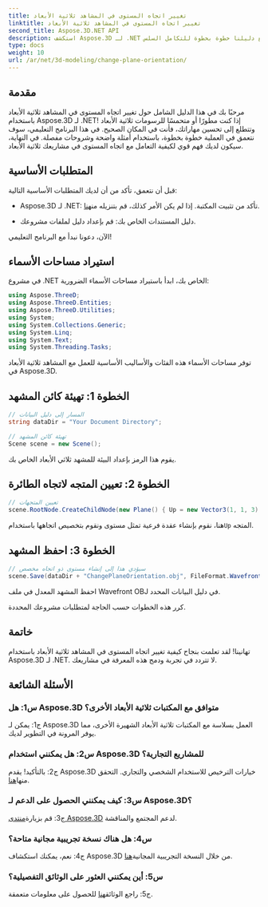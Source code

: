 ```yaml
---
title: تغيير اتجاه المستوى في المشاهد ثلاثية الأبعاد
linktitle: تغيير اتجاه المستوى في المشاهد ثلاثية الأبعاد
second_title: Aspose.3D.NET API
description: استكشف Aspose.3D لـ .NET وأتقن تغيير اتجاه المستوى في المشاهد ثلاثية الأبعاد. اتبع دليلنا خطوة بخطوة للتكامل السلس.
type: docs
weight: 10
url: /ar/net/3d-modeling/change-plane-orientation/
---
```

## مقدمة

مرحبًا بك في هذا الدليل الشامل حول تغيير اتجاه المستوى في المشاهد ثلاثية الأبعاد باستخدام Aspose.3D لـ .NET! إذا كنت مطورًا أو متحمسًا للرسومات ثلاثية الأبعاد وتتطلع إلى تحسين مهاراتك، فأنت في المكان الصحيح. في هذا البرنامج التعليمي، سوف نتعمق في العملية خطوة بخطوة، باستخدام أمثلة واضحة وشروحات مفصلة. في النهاية، سيكون لديك فهم قوي لكيفية التعامل مع اتجاه المستوى في مشاريعك ثلاثية الأبعاد.

## المتطلبات الأساسية

قبل أن نتعمق، تأكد من أن لديك المتطلبات الأساسية التالية:

-  Aspose.3D لـ .NET: تأكد من تثبيت المكتبة. إذا لم يكن الأمر كذلك، قم بتنزيله من[هنا](https://releases.aspose.com/3d/net/).

- دليل المستندات الخاص بك: قم بإعداد دليل لملفات مشروعك.

الآن، دعونا نبدأ مع البرنامج التعليمي!

## استيراد مساحات الأسماء

في مشروع .NET الخاص بك، ابدأ باستيراد مساحات الأسماء الضرورية:

```csharp
using Aspose.ThreeD;
using Aspose.ThreeD.Entities;
using Aspose.ThreeD.Utilities;
using System;
using System.Collections.Generic;
using System.Linq;
using System.Text;
using System.Threading.Tasks;
```

توفر مساحات الأسماء هذه الفئات والأساليب الأساسية للعمل مع المشاهد ثلاثية الأبعاد في Aspose.3D.

## الخطوة 1: تهيئة كائن المشهد

```csharp
// المسار إلى دليل البيانات
string dataDir = "Your Document Directory";

// تهيئة كائن المشهد
Scene scene = new Scene();
```

يقوم هذا الرمز بإعداد البيئة للمشهد ثلاثي الأبعاد الخاص بك.

## الخطوة 2: تعيين المتجه لاتجاه الطائرة

```csharp
// تعيين المتجهات
scene.RootNode.CreateChildNode(new Plane() { Up = new Vector3(1, 1, 3) });
```

 هنا، نقوم بإنشاء عقدة فرعية تمثل مستوى ونقوم بتخصيص اتجاهها باستخدام`Up` المتجه.

## الخطوة 3: احفظ المشهد

```csharp
// سيؤدي هذا إلى إنشاء مستوى ذو اتجاه مخصص
scene.Save(dataDir + "ChangePlaneOrientation.obj", FileFormat.WavefrontOBJ);
```

احفظ المشهد المعدل في ملف Wavefront OBJ في دليل البيانات المحدد.

كرر هذه الخطوات حسب الحاجة لمتطلبات مشروعك المحددة.

## خاتمة

تهانينا! لقد تعلمت بنجاح كيفية تغيير اتجاه المستوى في المشاهد ثلاثية الأبعاد باستخدام Aspose.3D لـ .NET. لا تتردد في تجربة ودمج هذه المعرفة في مشاريعك.

## الأسئلة الشائعة

### س1: هل Aspose.3D متوافق مع المكتبات ثلاثية الأبعاد الأخرى؟

ج1: يمكن لـ Aspose.3D العمل بسلاسة مع المكتبات ثلاثية الأبعاد الشهيرة الأخرى، مما يوفر المرونة في التطوير لديك.

### س2: هل يمكنني استخدام Aspose.3D للمشاريع التجارية؟

 ج2: بالتأكيد! يقدم Aspose.3D خيارات الترخيص للاستخدام الشخصي والتجاري. التحقق منها[هنا](https://purchase.aspose.com/buy).

### س3: كيف يمكنني الحصول على الدعم لـ Aspose.3D؟

 ج3: قم بزيارة[منتدى Aspose.3D](https://forum.aspose.com/c/3d/18) لدعم المجتمع والمناقشة.

### س4: هل هناك نسخة تجريبية مجانية متاحة؟

 ج4: نعم، يمكنك استكشاف Aspose.3D من خلال النسخة التجريبية المجانية[هنا](https://releases.aspose.com/).

### س5: أين يمكنني العثور على الوثائق التفصيلية؟

 ج5: راجع الوثائق[هنا](https://reference.aspose.com/3d/net/) للحصول على معلومات متعمقة.